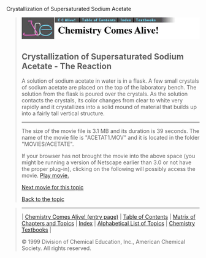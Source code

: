 





 Crystallization of Supersaturated Sodium Acetate
 



> ![Chemistry Comes Alive!](ccahead.gif)
> 
> 
> 
> 
> 
> 
> 
> 
> 
> ## Crystallization of Supersaturated Sodium Acetate - The Reaction
> 
> 
> 
> 
> 
> 
> 
> 
>   
> 
> 
> 
> 
> 
>  A solution of sodium acetate in water is in a flask. A few
small crystals of sodium acetate are placed on the top of the
laboratory bench. The solution from the flask is poured over the
crystals. As the solution contacts the crystals, its color changes
from clear to white very rapidly and it crystallizes into a solid
mound of material that builds up into a fairly tall vertical
structure.
>  
> 
> 
> 
> 
> 
> 
> 
> ---
> 
> 
>  The size of the movie file is 3.1 MB and its duration is 39 seconds. 
The name of the movie file is "ACETAT1.MOV" 
and it is located in the folder "MOVIES/ACETATE".
>  
> 
> 
> 
>  If your browser has not brought the movie into the above space
(you might be running a version of Netscape earlier than 3.0 or
not have the proper plug-in), clicking on the following will
possibly access the movie.
>  [Play movie.](../../MOVIES/ACETATE/ACETAT1.MOV) 
> 
> 
> 
> 
> [Next movie for this topic](../../MVHTM/ACETATE/ACETAT2.HTM) 
> 
> 
> 
> 
> 
> 
> 
> [Back to the topic](../../MAIN/ACETATE/PAGE1.HTM)



> ---
> 
> 
>  |
>  [Chemistry Comes Alive! (entry page)](../../INDEX.HTM) 
>  |
>  [Table of Contents](../../CONTENTS.HTM) 
>  |
>  [Matrix of Chapters and Topics](../../MATRIX.HTM) 
>  |
>  [Index](../../WORDS.HTM) 
>  |
>  [Alphabetical List of Topics](../../ALPHATOP.HTM) 
>  |
>  [Chemistry Textbooks](../../BOOKS.HTM) 
>  |
>  
>  © 1999 Division of Chemical Education, Inc.,
American Chemical Society. All rights reserved.





